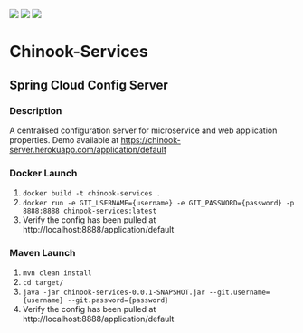 ![](https://github.com/Lylio/image-repo/blob/master/logos/java.png?raw=true)
![](https://github.com/Lylio/image-repo/blob/master/logos/spring-boot.png?raw=true)
![](https://github.com/Lylio/image-repo/blob/master/logos/chinook.png?raw=true)

# Chinook-Services
## Spring Cloud Config Server
### Description
A centralised configuration server for microservice and web application properties. Demo available at https://chinook-server.herokuapp.com/application/default

### Docker Launch
1. `docker build -t chinook-services .`
2. `docker run -e GIT_USERNAME={username} -e GIT_PASSWORD={password} -p 8888:8888 chinook-services:latest`
3. Verify the config has been pulled at http://localhost:8888/application/default
 
### Maven Launch
 1. `mvn clean install`
 2. `cd target/`
 3. `java -jar chinook-services-0.0.1-SNAPSHOT.jar --git.username={username} --git.password={password}`
 4. Verify the config has been pulled at http://localhost:8888/application/default
